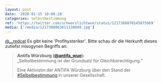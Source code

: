 ```yaml
---
layout: post
date: '2020-01-15 10:08:28'
categories: selbstbestimmung
ref: 'https://twitter.com/schwarzlichtwue/status/1217388070145875969'
media: ['/media/1217388063611138049.jpg']
---
```

[@__redcat](https://twitter.com/__redcat) Es gibt keine 'Profihysteriker'. Bitte schau dir die Herkunft dieses zutiefst misogynen Begriffs an:

 
> <b>Antifa Würzburg ([@antifa_wue](https://twitter.com/antifa_wue)):</b>  
>„Selbstbestimmung ist der Grundsatz für Gleichberechtigung.“  
>  
>  
>  
>Eine Aktivistin der ANTIFA Würzburg über den Stand der [#Selbstbestimmung](/t/selbstbestimmung) in unserer Gesellschaft.  
>  
>  
>  
>   

